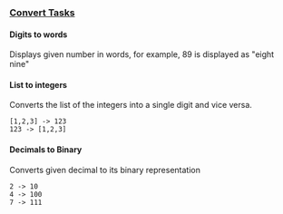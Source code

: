 ### <ins>Convert Tasks</ins>

#### Digits to words

Displays given number in words, for example, 89 is displayed as "eight nine"

#### List to integers

Converts the list of the integers into a single digit and vice versa.
```
[1,2,3] -> 123
123 -> [1,2,3]
```
#### Decimals to Binary

Converts given decimal to its binary representation
```
2 -> 10
4 -> 100
7 -> 111
```
